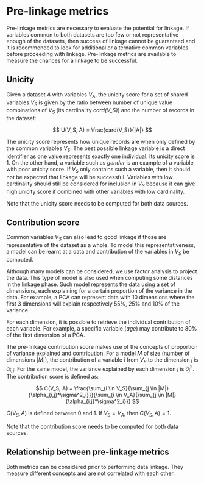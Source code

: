 # Pre-linkage metrics

Pre-linkage metrics are necessary to evaluate the potential for linkage. If
variables common to both datasets are too few or not representative enough of
the datasets, then success of linkage cannot be guaranteed and it is recommended
to look for additional or alternative common variables before proceeding with
linkage. Pre-linkage metrics are available to measure the chances for a linkage
to be successful.

## Unicity

Given a dataset $A$ with variables $V_A$, the unicity score for a set of shared
variables $V_S$ is given by the ratio between number of unique value
combinations of $V_S$ (its cardinality *card(V_S)*) and the number of records in
the dataset:

$$
U(V_S, A) = \frac{card(V_S)}{|A|}
$$

The unicity score represents how unique records are when only defined by the
common variables $V_S$. The best possible linkage variable is a direct
identifier as one value represents exactly one individual. Its unicity score
is 1. On the other hand, a variable such as *gender* is an example of a variable
with poor unicity score. If $V_S$ only contains such a variable, then it should
not be expected that linkage will be successful. Variables with low cardinality
should still be considered for inclusion in $V_S$ because it can give high
unicity score if combined with other variables with low cardinality.


Note that the unicity score needs to be computed for both data sources.

## Contribution score

Common variables $V_S$ can also lead to good linkage if those are representative
of the dataset as a whole. To model this representativeness, a model can be
learnt at a data and contribution of the variables in $V_S$ be computed.

Although many models can be considered, we use factor analysis to project the
data. This type of model is also used when computing some distances in the
linkage phase. Such model represents the data using a set of dimensions, each
explaining for a certain proportion of the variance in the data. For example, a
PCA can represent data with 10 dimensions where the first 3 dimensions will
explain respectively 55%, 25% and 10% of the variance.

For each dimension, it is possible to retrieve the individual contribution of
each variable. For example, a specific variable (*age*) may contribute to 80% of
the first dimension of a PCA.

The pre-linkage contribution score makes use of the concepts of proportion of
variance explained and contribution. For a model $M$ of size (number of
dimensions $|M|$), the contribution of a variable i from $V_S$ to the dimension
$j$ is $\alpha_{i,j}$. For the same model, the variance explained by each
dimension $j$ is $\sigma^2_{j}$. The contribution score is defined as:

$$
  C(V_S, A) = \frac{\sum_{i \in V_S}{\sum_{j \in |M|}{\alpha_{i,j}*\sigma^2_i}}}{\sum_{i \in V_A}{\sum_{j \in |M|}{\alpha_{i,j}*\sigma^2_i}}}
$$

$C(V_S, A)$ is defined between 0 and 1. If $V_S = V_A$, then $C(V_S, A) = 1$.

Note that the contribution score needs to be computed for both data sources.

## Relationship between pre-linkage metrics

Both metrics can be considered prior to performing data linkage. They measure
different concepts and are not correlated with each other.
